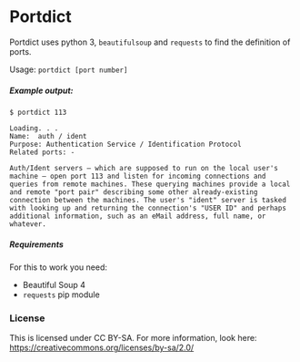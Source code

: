 # Portdict

Portdict uses python 3, `beautifulsoup` and `requests` to find the definition of ports.

Usage:  `portdict [port number]`

##### Example output:
```
$ portdict 113

Loading. . .
Name:  auth / ident
Purpose: Authentication Service / Identification Protocol
Related ports: -

Auth/Ident servers — which are supposed to run on the local user's machine — open port 113 and listen for incoming connections and queries from remote machines. These querying machines provide a local and remote "port pair" describing some other already-existing connection between the machines. The user's "ident" server is tasked with looking up and returning the connection's "USER ID" and perhaps additional information, such as an eMail address, full name, or whatever.

```

##### Requirements
For this to work you need:
- Beautiful Soup 4
- `requests` pip module

### License
This is licensed under CC BY-SA. For more information, look here: https://creativecommons.org/licenses/by-sa/2.0/
